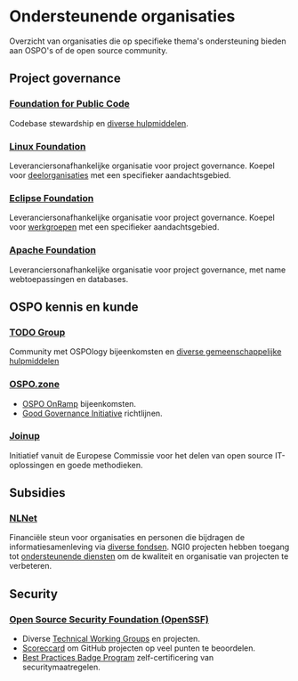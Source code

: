 # Ondersteunende organisaties

Overzicht van organisaties die op specifieke thema's ondersteuning bieden aan OSPO's of de open
source community.

## Project governance

### [Foundation for Public Code](https://publiccode.net/)

Codebase stewardship en [diverse hulpmiddelen](https://projects.publiccode.net/).

### [Linux Foundation](https://www.linuxfoundation.org/)

Leveranciersonafhankelijke organisatie voor project governance. Koepel voor
[deelorganisaties](https://www.linuxfoundation.org/projects) met een specifieker aandachtsgebied.

### [Eclipse Foundation](https://www.eclipse.org/)

Leveranciersonafhankelijke organisatie voor project governance. Koepel voor
[werkgroepen](https://www.eclipse.org/org/workinggroups/explore.php) met een specifieker
aandachtsgebied.

### [Apache Foundation](https://community.apache.org/)

Leveranciersonafhankelijke organisatie voor project governance, met name webtoepassingen en
databases.

## OSPO kennis en kunde

### [TODO Group](https://todogroup.org/)

Community met OSPOlogy bijeenkomsten en [diverse gemeenschappelijke
hulpmiddelen](https://todogroup.org/guides/)

### [OSPO.zone](https://ospo.zone/)

- [OSPO OnRamp](https://ospo.zone/onramp/) bijeenkomsten.
- [Good Governance Initiative](https://ospo.zone/ggi/) richtlijnen.

### [Joinup](https://joinup.ec.europa.eu/)

Initiatief vanuit de Europese Commissie voor het delen van open source IT-oplossingen en goede
methodieken.

## Subsidies

### [NLNet](https://nlnet.nl/)

Financiële steun voor organisaties en personen die bijdragen de informatiesamenleving via [diverse
fondsen](https://nlnet.nl/themes). NGI0 projecten hebben toegang tot [ondersteunende
diensten](https://nlnet.nl/NGI0/review/#services) om de kwaliteit en organisatie van projecten te
verbeteren.

## Security

### [Open Source Security Foundation (OpenSSF)](https://openssf.org/)

- Diverse [Technical Working Groups](https://openssf.org/getinvolved/) en projecten.
- [Scoreccard](https://securityscorecards.dev/) om GitHub projecten op veel punten te beoordelen.
- [Best Practices Badge Program](https://bestpractices.coreinfrastructure.org/en) zelf-certificering
  van securitymaatregelen.

